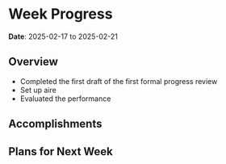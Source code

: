 # Week Progress

**Date**: 2025-02-17 to 2025-02-21

## Overview

- Completed the first draft of the first formal progress review
- Set up aire
- Evaluated the performance 


## Accomplishments


## Plans for Next Week
